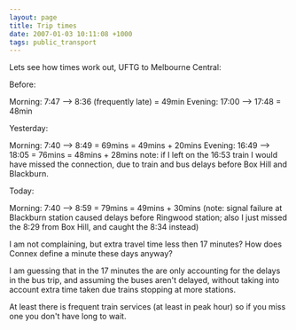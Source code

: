 ```yaml
---
layout: page
title: Trip times
date: 2007-01-03 10:11:08 +1000
tags: public_transport
---
```


Lets see how times work out, UFTG to Melbourne Central:

Before:

Morning:  7:47 -->  8:36 (frequently late) = 49min
Evening: 17:00 --> 17:48                   = 48min

Yesterday:

Morning:   7:40 -->  8:49                  = 69mins = 49mins + 20mins
Evening:  16:49 --> 18:05                  = 76mins = 48mins + 28mins
note: if I left on the 16:53 train I would have missed the connection, due to train and bus delays before Box Hill and Blackburn.

Today:

Morning:  7:40 --> 8:59                    = 79mins = 49mins + 30mins
(note: signal failure at Blackburn station caused delays before Ringwood station;
also I just missed the 8:29 from Box Hill, and caught the 8:34 instead)

I am not complaining, but extra travel time less then 17 minutes? How does Connex define a minute these days anyway?

I am guessing that in the 17 minutes the are only accounting for the delays in the bus trip, and assuming the buses aren't delayed, without taking into account extra time taken due trains stopping at more stations.

At least there is frequent train services (at least in peak hour) so if you miss one you don't have long to wait.
